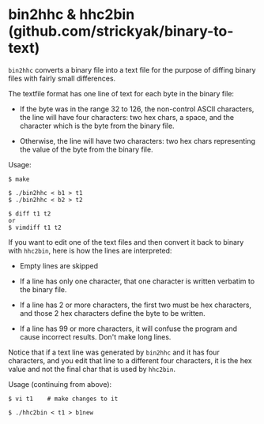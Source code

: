 # bin2hhc & hhc2bin (github.com/strickyak/binary-to-text)

`bin2hhc` converts a binary file into a text file
for the purpose of diffing binary files with fairly
small differences.

The textfile format has one line of text for each byte
in the binary file:

*   If the byte was in the range 32 to 126, the non-control
ASCII characters, the line will have four characters:
two hex chars, a space, and the character which is the
byte from the binary file.

*   Otherwise, the line will have two characters:
two hex chars representing the value of the byte
from the binary file.

Usage:

```
$ make

$ ./bin2hhc < b1 > t1
$ ./bin2hhc < b2 > t2

$ diff t1 t2
or
$ vimdiff t1 t2
```

If you want to edit one of the text files and then convert
it back to binary with `hhc2bin`, here is how the lines
are interpreted:

*  Empty lines are skipped

*  If a line has only one character, that one character
is written verbatim to the binary file.

*  If a line has 2 or more characters, the first two
must be hex characters, and those 2 hex characters define
the byte to be written.

*  If a line has 99 or more characters, it will confuse
the program and cause incorrect results.  Don't make long lines.

Notice that if a text line was generated by `bin2hhc`
and it has four characters, and you edit that line to
a different four characters, it is the hex value and not
the final char that is used by `hhc2bin`.

Usage (continuing from above):

```
$ vi t1    # make changes to it

$ ./hhc2bin < t1 > b1new
```
